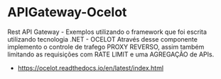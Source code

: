 # APIGateway-Ocelot
 Rest API Gateway - Exemplos utilizando o framework que foi escrita utilizando tecnologia .NET - OCELOT
Através desse componente implemento o controle de trafego PROXY REVERSO, assim também limitando as requisições com RATE LIMIT e uma AGREGAÇÃO de APIs.
* https://ocelot.readthedocs.io/en/latest/index.html
